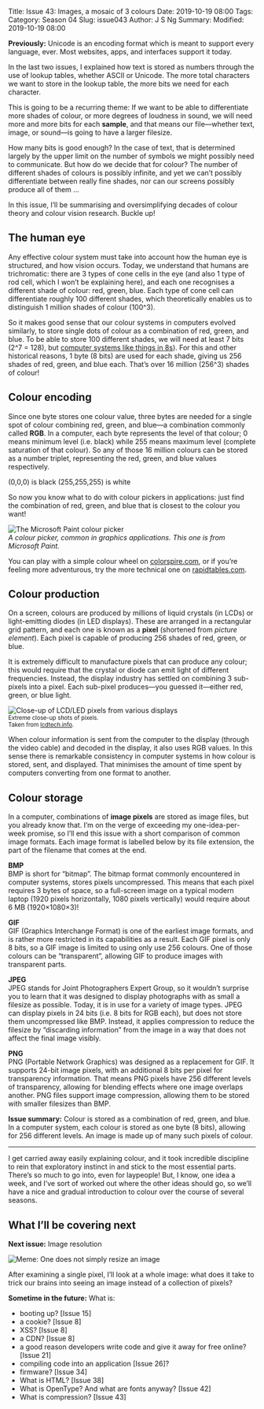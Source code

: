Title: Issue 43: Images, a mosaic of 3 colours
Date: 2019-10-19 08:00
Tags: 
Category: Season 04
Slug: issue043
Author: J S Ng
Summary: 
Modified: 2019-10-19 08:00

**Previously:** Unicode is an encoding format which is meant to support every language, ever. Most websites, apps, and interfaces support it today.

In the last two issues, I explained how text is stored as numbers through the use of lookup tables, whether ASCII or Unicode. The more total characters we want to store in the lookup table, the more bits we need for each character.

This is going to be a recurring theme: If we want to be able to differentiate more shades of colour, or more degrees of loudness in sound, we will need more and more bits for each **sample**, and that means our file—whether text, image, or sound—is going to have a larger filesize.

How many bits is good enough? In the case of text, that is determined largely by the upper limit on the number of symbols we might possibly need to communicate. But how do we decide that for colour? The number of different shades of colours is possibly infinite, and yet we can’t possibly differentiate between really fine shades, nor can our screens possibly produce all of them …

In this issue, I’ll be summarising and oversimplifying decades of colour theory and colour vision research. Buckle up!

## The human eye

Any effective colour system must take into account how the human eye is structured, and how vision occurs. Today, we understand that humans are trichromatic: there are 3 types of cone cells in the eye (and also 1 type of rod cell, which I won’t be explaining here), and each one recognises a different shade of colour: red, green, blue. Each type of cone cell can differentiate roughly 100 different shades, which theoretically enables us to distinguish 1 million shades of colour (100^3).

So it makes good sense that our colour systems in computers evolved similarly, to store single dots of colour as a combination of red, green, and blue. To be able to store 100 different shades, we will need at least 7 bits (2^7 = 128), but [computer systems like things in 8s]({filename}/season04/issue040/issue040.md)). For this and other historical reasons, 1 byte (8 bits) are used for each shade, giving us 256 shades of red, green, and blue each. That’s over 16 million (256^3) shades of colour!

## Colour encoding

Since one byte stores one colour value, three bytes are needed for a single spot of colour combining red, green, and blue—a combination commonly called **RGB**. In a computer, each byte represents the level of that colour; 0 means minimum level (i.e. black) while 255 means maximum level (complete saturation of that colour). So any of those 16 million colours can be stored as a number triplet, representing the red, green, and blue values respectively.

(0,0,0) is black
(255,255,255) is white

So now you know what to do with colour pickers in applications: just find the combination of red, green, and blue that is closest to the colour you want!

![The Microsoft Paint colour picker]({attach}/season04/issue043/issue043_01.png)  
*A colour picker, common in graphics applications. This one is from Microsoft Paint.*    

You can play with a simple colour wheel on [colorspire.com](https://www.colorspire.com/rgb-color-wheel/), or if you’re feeling more adventurous, try the more technical one on [rapidtables.com](https://www.rapidtables.com/web/color/RGB_Color.html).

## Colour production

On a screen, colours are produced by millions of liquid crystals (in LCDs) or light-emitting diodes (in LED displays). These are arranged in a rectangular grid pattern, and each one is known as a **pixel** (shortened from _picture element_). Each pixel is capable of producing 256 shades of red, green, or blue.

It is extremely difficult to manufacture pixels that can produce any colour; this would require that the crystal or diode can emit light of different frequencies. Instead, the display industry has settled on combining 3 sub-pixels into a pixel. Each sub-pixel produces—you guessed it—either red, green, or blue light.

![Close-up of LCD/LED pixels from various displays]({attach}/season04/issue043/issue043_02.png)<br />
<small>Extreme close-up shots of pixels.<br />
Taken from [lcdtech.info](http://lcdtech.info/en/tests/lcd.pixels.structure.htm).</small>

When colour information is sent from the computer to the display (through the video cable) and decoded in the display, it also uses RGB values. In this sense there is remarkable consistency in computer systems in how colour is stored, sent, and displayed. That minimises the amount of time spent by computers converting from one format to another.

## Colour storage

In a computer, combinations of **image pixels** are stored as image files, but you already know that. I’m on the verge of exceeding my one-idea-per-week promise, so I’ll end this issue with a short comparison of common image formats. Each image format is labelled below by its file extension, the part of the filename that comes at the end.

**BMP**  
BMP is short for “bitmap”. The bitmap format commonly encountered in computer systems, stores pixels uncompressed. This means that each pixel requires 3 bytes of space, so a full-screen image on a typical modern laptop (1920 pixels horizontally, 1080 pixels vertically) would require about 6 MB (1920×1080×3)!

**GIF**  
GIF (Graphics Interchange Format) is one of the earliest image formats, and is rather more restricted in its capabilities as a result. Each GIF pixel is only 8 bits, so a GIF image is limited to using only use 256 colours. One of those colours can be “transparent”, allowing GIF to produce images with transparent parts.

**JPEG**  
JPEG stands for Joint Photographers Expert Group, so it wouldn’t surprise you to learn that it was designed to display photographs with as small a filesize as possible. Today, it is in use for a variety of image types. JPEG can display pixels in 24 bits (i.e. 8 bits for RGB each), but does not store them uncompressed like BMP. Instead, it applies compression to reduce the filesize by “discarding information” from the image in a way that does not affect the final image visibly.

**PNG**  
PNG (Portable Network Graphics) was designed as a replacement for GIF. It supports 24-bit image pixels, with an additional 8 bits per pixel for transparency information. That means PNG pixels have 256 different levels of transparency, allowing for blending effects where one image overlaps another. PNG files support image compression, allowing them to be stored with smaller filesizes than BMP.

**Issue summary:** Colour is stored as a combination of red, green, and blue. In a computer system, each
colour is stored as one byte (8 bits), allowing for 256 different levels. An image is made up of many such pixels of colour.

-----

I get carried away easily explaining colour, and it took incredible discipline to rein that exploratory instinct in and stick to the most essential parts. There’s so much to go into, even for laypeople! But, I know, one idea a week, and I’ve sort of worked out where the other ideas should go, so we’ll have a nice and gradual introduction to colour over the course of several seasons.

## What I’ll be covering next

**Next issue:** Image resolution

![Meme: One does not simply resize an image]({attach}/season04/issue043/issue043_03.jpg)

After examining a single pixel, I’ll look at a whole image: what does it take to trick our brains into seeing an image instead of a collection of pixels?

**Sometime in the future:** What is:

- booting up? [Issue 15]
- a cookie? [Issue 8]
- XSS? [Issue 8]
- a CDN? [Issue 8]
- a good reason developers write code and give it away for free online? [Issue 21]
- compiling code into an application [Issue 26]?
- firmware? [Issue 34]
- What is HTML? [Issue 38]
- What is OpenType? And what are fonts anyway? [Issue 42]
- What is compression? [Issue 43]
